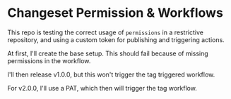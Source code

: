 # Changeset Permission & Workflows

This repo is testing the correct usage of `permissions` in a restrictive repository, and using a custom token for publishing and triggering actions.

At first, I'll create the base setup. This should fail because of missing permissions in the workflow.

I'll then release v1.0.0, but this won't trigger the tag triggered workflow.

For v2.0.0, I'll use a PAT, which then will trigger the tag workflow.
